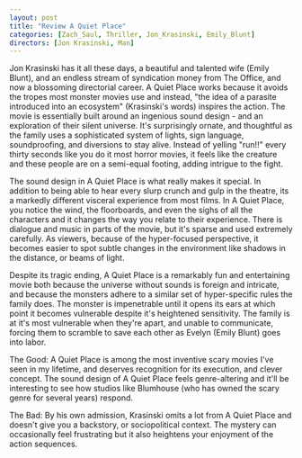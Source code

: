 ```yaml
---
layout: post
title: "Review A Quiet Place"
categories: [Zach_Saul, Thriller, Jon_Krasinski, Emily_Blunt]
directors: [Jon Krasinski, Man]
---
```


Jon Krasinski has it all these days, a beautiful and talented wife (Emily Blunt), and an endless stream of syndication money from The Office, and now a blossoming directorial career. A Quiet Place works because it avoids the tropes most monster movies use and instead, "the idea of a parasite introduced into an ecosystem" (Krasinski's words) inspires the action. The movie is essentially built around an ingenious sound design - and an exploration of their silent universe. It's surprisingly ornate, and thoughtful as the family uses a sophisticated system of lights, sign language, soundproofing, and diversions to stay alive. Instead of yelling "run!!" every thirty seconds like you do it most horror movies, it feels like the creature and these people are on a semi-equal footing, adding intrigue to the fight.

The sound design in A Quiet Place is what really makes it special. In addition to being able to hear every slurp crunch and gulp in the theatre, its a markedly different visceral experience from most films. In A Quiet Place, you notice the wind, the floorboards, and even the sighs of all the characters and it changes the way you relate to their experience. There is dialogue and music in parts of the movie, but it's sparse and used extremely carefully. As viewers, because of the hyper-focused perspective, it becomes easier to spot subtle changes in the environment like shadows in the distance, or beams of light.

Despite its tragic ending, A Quiet Place is a remarkably fun and entertaining movie both because the universe without sounds is foreign and intricate, and because the monsters adhere to a similar set of hyper-specific rules the family does. The monster is impenetrable until it opens its ears at which point it becomes vulnerable despite it's heightened sensitivity. The family is at it's most vulnerable when they're apart, and unable to communicate, forcing them to scramble to save each other as Evelyn (Emily Blunt) goes into labor.

The Good: A Quiet Place is among the most inventive scary movies I've seen in my lifetime, and deserves recognition for its execution, and clever concept. The sound design of A Quiet Place feels genre-altering and it'll be interesting to see how studios like Blumhouse (who has owned the scary genre for several years) respond.

The Bad: By his own admission, Krasinski omits a lot from A Quiet Place and doesn't give you a backstory, or sociopolitical context. The mystery can occasionally feel frustrating but it also heightens your enjoyment of the action sequences.
